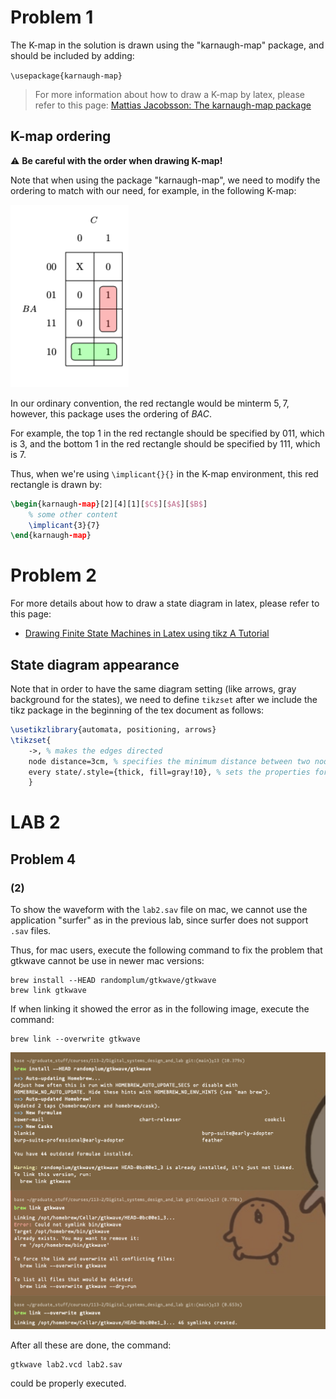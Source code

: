 # Problem 1

The K-map in the solution is drawn using the "karnaugh-map" package, and should be included by adding:

`\usepackage{karnaugh-map}`

> For more information about how to draw a K-map by latex, please refer to this page: [Mattias Jacobsson: The karnaugh-map package](https://ctan.mines-albi.fr/graphics/pgf/contrib/karnaugh-map/karnaugh-map.pdf) 

## K-map ordering

:warning: **Be careful with the order when drawing K-map!**

Note that when using the package "karnaugh-map", we need to modify the ordering to match with our need, for example, in the following K-map:

![](./README_images/Kmap_order_example.png)

In our ordinary convention, the red rectangle would be minterm $5, 7$, however, this package uses the ordering of $BAC$.

For example, the top $1$ in the red rectangle should be specified by $011$, which is $3$, and the bottom $1$ in the red rectangle should be specified by $111$, which is $7$.

Thus, when we're using `\implicant{}{}` in the K-map environment, this red rectangle is drawn by:

```latex
\begin{karnaugh-map}[2][4][1][$C$][$A$][$B$]
    % some other content
    \implicant{3}{7}
\end{karnaugh-map}
```

# Problem 2

For more details about how to draw a state diagram in latex, please refer to this page: 
- [Drawing Finite State Machines in Latex using tikz A Tutorial](https://www3.nd.edu/~kogge/courses/cse30151-fa17/Public/other/tikz_tutorial.pdf)


## State diagram appearance

Note that in order to have the same diagram setting (like arrows, gray background for the states), we need to define `tikzset` after we include the tikz package in the beginning of the tex document as follows:

```latex
\usetikzlibrary{automata, positioning, arrows}
\tikzset{
    ->, % makes the edges directed
    node distance=3cm, % specifies the minimum distance between two nodes. Change if necessary.
    every state/.style={thick, fill=gray!10}, % sets the properties for each ’state’ node
    }
```

# LAB 2
## Problem 4
### (2)

To show the waveform with the `lab2.sav` file on mac, we cannot use the application "surfer" as in the previous lab, since surfer does not support `.sav` files.

Thus, for mac users, execute the following command to fix the problem that gtkwave cannot be use in newer mac versions:

```
brew install --HEAD randomplum/gtkwave/gtkwave
brew link gtkwave
```

If when linking it showed the error as in the following image, execute the command:

```
brew link --overwrite gtkwave
```

![](./README_images/gtkwave_mac_solution.png)

After all these are done, the command:

```
gtkwave lab2.vcd lab2.sav 
```

could be properly executed.